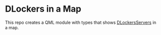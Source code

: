 # DLockers in a Map 
This repo creates a QML module with types that shows [DLockersServers](https://github.com/EddyTheCo/DLockersServer) in a map.
